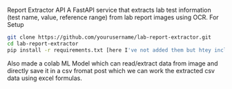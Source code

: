 Report Extractor API
A FastAPI service that extracts lab test information (test name, value, reference range) from lab report images using OCR.
For Setup
```bash
git clone https://github.com/yourusername/lab-report-extractor.git
cd lab-report-extractor
pip install -r requirements.txt [here I've not added them but htey include fastapi, uvicorn, pytesseract, pillow]
```
Also made a colab ML Model which can read/extract data from image and directly save it in a csv fromat post which we can work the extracted csv data using excel formulas. 
